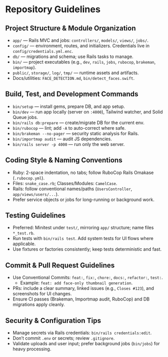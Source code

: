 # Repository Guidelines

## Project Structure & Module Organization
- `app/` — Rails MVC and jobs: `controllers/`, `models/`, `views/`, `jobs/`.
- `config/` — environment, routes, and initializers. Credentials live in `config/credentials.yml.enc`.
- `db/` — migrations and schema; use Rails tasks to manage.
- `bin/` — project executables (e.g., `dev`, `rails`, `jobs`, `rubocop`, `brakeman`, `importmap`).
- `public/`, `storage/`, `log/`, `tmp/` — runtime assets and artifacts.
- Docs/utilities: `FACE_DETECTION.md`, `bin/detect_faces.swift`.

## Build, Test, and Development Commands
- `bin/setup` — install gems, prepare DB, and app setup.
- `bin/dev` — run app locally (server on `:4000`), Tailwind watcher, and Solid Queue jobs.
- `bin/rails db:prepare` — create/migrate DB for the current env.
- `bin/rubocop` — lint; add `-A` to auto-correct where safe.
- `bin/brakeman --no-pager` — security static analysis for Rails.
- `bin/importmap audit` — audit JS dependencies.
- `bin/rails server -p 4000` — run only the web server.

## Coding Style & Naming Conventions
- Ruby: 2-space indentation, no tabs; follow RuboCop Rails Omakase (`.rubocop.yml`).
- Files: `snake_case.rb`; Classes/Modules: `CamelCase`.
- Rails: follow conventional names/paths (`UsersController`, `app/views/users/...`).
- Prefer service objects or jobs for long-running or background work.

## Testing Guidelines
- Preferred: Minitest under `test/`, mirroring `app/` structure; name files `*_test.rb`.
- Run tests with `bin/rails test`. Add system tests for UI flows where applicable.
- Use fixtures or factories consistently; keep tests deterministic and fast.

## Commit & Pull Request Guidelines
- Use Conventional Commits: `feat:`, `fix:`, `chore:`, `docs:`, `refactor:`, `test:`.
  - Example: `feat: add face-only thumbnail generation`.
- PRs: include a clear summary, linked issues (e.g., `Closes #123`), and screenshots for UI changes.
- Ensure CI passes (Brakeman, Importmap audit, RuboCop) and DB migrations apply cleanly.

## Security & Configuration Tips
- Manage secrets via Rails credentials: `bin/rails credentials:edit`.
- Don’t commit `.env` or secrets; review `.gitignore`.
- Validate uploads and user input; prefer background jobs (`bin/jobs`) for heavy processing.
